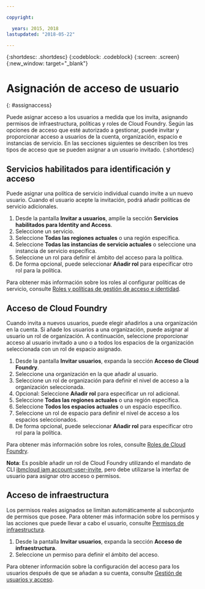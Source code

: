 ```yaml
---

copyright:

  years: 2015, 2018
lastupdated: "2018-05-22"

---
```


{:shortdesc: .shortdesc}
{:codeblock: .codeblock}
{:screen: .screen}
{:new_window: target="_blank"}

# Asignación de acceso de usuario
{: #assignaccess}

Puede asignar acceso a los usuarios a medida que los invita, asignando permisos de infraestructura, políticas y roles de Cloud Foundry. Según las opciones de acceso que esté autorizado a gestionar, puede invitar y proporcionar acceso a usuarios de la cuenta, organización, espacio e instancias de servicio. En las secciones siguientes se describen los tres tipos de acceso que se pueden asignar a un usuario invitado.
{:shortdesc}

## Servicios habilitados para identificación y acceso

Puede asignar una política de servicio individual cuando invite a un nuevo usuario. Cuando el usuario acepte la invitación, podrá añadir políticas de servicio adicionales.

1. Desde la pantalla **Invitar a usuarios**, amplíe la sección **Servicios habilitados para Identity and Access**.
2. Seleccione un servicio.
3. Seleccione **Todas las regiones actuales** o una región específica.
4. Seleccione **Todas las instancias de servicio actuales** o seleccione una instancia de servicio específica.
5. Seleccione un rol para definir el ámbito del acceso para la política.
6. De forma opcional, puede seleccionar **Añadir rol** para especificar otro rol para la política.

Para obtener más información sobre los roles al configurar políticas de servicio, consulte [Roles y políticas de gestión de acceso e identidad](/docs/iam/users_roles.html#iamusermanpol).

## Acceso de Cloud Foundry

Cuando invita a nuevos usuarios, puede elegir añadirlos a una organización en la cuenta. Si añade los usuarios a una organización, puede asignar al usuario un rol de organización. A continuación, seleccione proporcionar acceso al usuario invitado a uno o a todos los espacios de la organización seleccionada con un rol de espacio asignado.

1. Desde la pantalla **Invitar usuarios**, expanda la sección **Acceso de Cloud Foundry**.
2. Seleccione una organización en la que añadir al usuario.
3. Seleccione un rol de organización para definir el nivel de acceso a la organización seleccionada.
4. Opcional: Seleccione **Añadir rol** para especificar un rol adicional.
5. Seleccione **Todas las regiones actuales** o una región específica.
6. Seleccione **Todos los espacios actuales** o un espacio específico.
7. Seleccione un rol de espacio para definir el nivel de acceso a los espacios seleccionados.
8. De forma opcional, puede seleccionar **Añadir rol** para especificar otro rol para la política.

Para obtener más información sobre los roles, consulte [Roles de Cloud Foundry](/docs/iam/users_roles.html#cfroles).

**Nota**: Es posible añadir un rol de Cloud Foundry utilizando el mandato de CLI [ibmcloud iam account-user-invite](/docs/cli/reference/bluemix_cli/bx_cli.html#ibmcloud_iam_account_user_invite), pero debe utilizarse la interfaz de usuario para asignar otro acceso o permisos.

## Acceso de infraestructura

Los permisos reales asignados se limitan automáticamente al subconjunto de permisos que posee. Para obtener más información sobre los permisos y las acciones que puede llevar a cabo el usuario, consulte [Permisos de infraestructura](/docs/iam/users_roles.html#infrapermissions).

1. Desde la pantalla **Invitar usuarios**, expanda la sección **Acceso de infraestructura**.
2. Seleccione un permiso para definir el ámbito del acceso.

Para obtener información sobre la configuración del acceso para los usuarios después de que se añadan a su cuenta, consulte [Gestión de usuarios y acceso](/docs/iam/iamusermanage.html).
